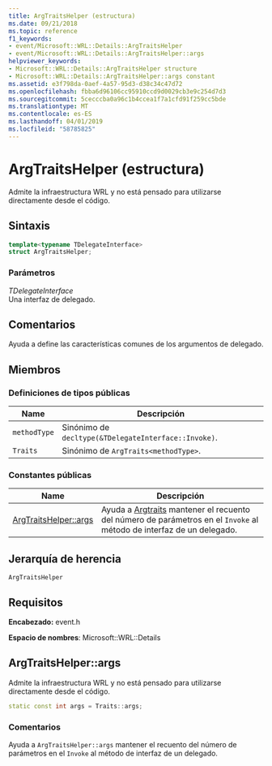 ```yaml
---
title: ArgTraitsHelper (estructura)
ms.date: 09/21/2018
ms.topic: reference
f1_keywords:
- event/Microsoft::WRL::Details::ArgTraitsHelper
- event/Microsoft::WRL::Details::ArgTraitsHelper::args
helpviewer_keywords:
- Microsoft::WRL::Details::ArgTraitsHelper structure
- Microsoft::WRL::Details::ArgTraitsHelper::args constant
ms.assetid: e3f798da-0aef-4a57-95d3-d38c34c47d72
ms.openlocfilehash: fbba6d96106cc95910ccd9d0029cb3e9c254d7d3
ms.sourcegitcommit: 5cecccba0a96c1b4ccea1f7a1cfd91f259cc5bde
ms.translationtype: MT
ms.contentlocale: es-ES
ms.lasthandoff: 04/01/2019
ms.locfileid: "58785825"
---
```

# <a name="argtraitshelper-structure"></a>ArgTraitsHelper (estructura)

Admite la infraestructura WRL y no está pensado para utilizarse directamente desde el código.

## <a name="syntax"></a>Sintaxis

```cpp
template<typename TDelegateInterface>
struct ArgTraitsHelper;
```

### <a name="parameters"></a>Parámetros

*TDelegateInterface*<br/>
Una interfaz de delegado.

## <a name="remarks"></a>Comentarios

Ayuda a define las características comunes de los argumentos de delegado.

## <a name="members"></a>Miembros

### <a name="public-typedefs"></a>Definiciones de tipos públicas

Name         | Descripción
------------ | ------------------------------------------------------
`methodType` | Sinónimo de `decltype(&TDelegateInterface::Invoke)`.
`Traits`     | Sinónimo de `ArgTraits<methodType>`.

### <a name="public-constants"></a>Constantes públicas

Name                           | Descripción
------------------------------ | ---------------------------------------------------------------------------------------------------------------------
[ArgTraitsHelper::args](#args) | Ayuda a [Argtraits](#args) mantener el recuento del número de parámetros en el `Invoke` al método de interfaz de un delegado.

## <a name="inheritance-hierarchy"></a>Jerarquía de herencia

`ArgTraitsHelper`

## <a name="requirements"></a>Requisitos

**Encabezado:** event.h

**Espacio de nombres**: Microsoft::WRL::Details

## <a name="args"></a>ArgTraitsHelper::args

Admite la infraestructura WRL y no está pensado para utilizarse directamente desde el código.

```cpp
static const int args = Traits::args;
```

### <a name="remarks"></a>Comentarios

Ayuda a `ArgTraitsHelper::args` mantener el recuento del número de parámetros en el `Invoke` al método de interfaz de un delegado.
